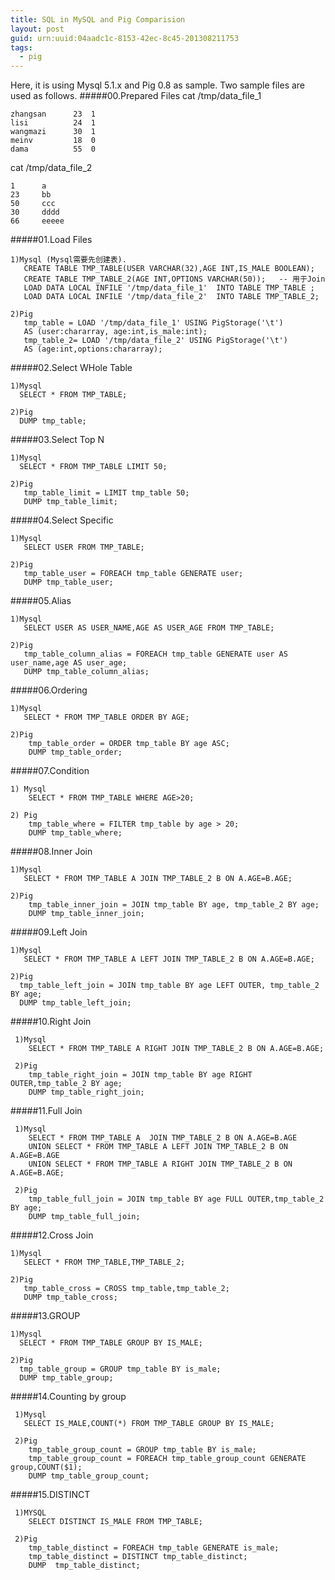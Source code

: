 ```yaml
---
title: SQL in MySQL and Pig Comparision 
layout: post
guid: urn:uuid:04aadc1c-8153-42ec-8c45-201308211753
tags:
  - pig
---
```

Here, it is using Mysql 5.1.x and Pig 0.8 as sample. Two sample files are used as follows. 
#####00.Prepared Files
cat /tmp/data_file_1
	
	zhangsan      23  1 
	lisi          24  1 
	wangmazi      30  1 
	meinv         18  0 
	dama          55  0 

cat /tmp/data_file_2 

	1      a
	23     bb
	50     ccc
	30     dddd
	66     eeeee 

#####01.Load Files

	1)Mysql (Mysql需要先创建表).
       CREATE TABLE TMP_TABLE(USER VARCHAR(32),AGE INT,IS_MALE BOOLEAN);
       CREATE TABLE TMP_TABLE_2(AGE INT,OPTIONS VARCHAR(50));   -- 用于Join
       LOAD DATA LOCAL INFILE '/tmp/data_file_1'  INTO TABLE TMP_TABLE ;
       LOAD DATA LOCAL INFILE '/tmp/data_file_2'  INTO TABLE TMP_TABLE_2;

	2)Pig
       tmp_table = LOAD '/tmp/data_file_1' USING PigStorage('\t') 
       AS (user:chararray, age:int,is_male:int);
       tmp_table_2= LOAD '/tmp/data_file_2' USING PigStorage('\t') 
       AS (age:int,options:chararray);

#####02.Select WHole Table

	1)Mysql
      SELECT * FROM TMP_TABLE;

	2)Pig
      DUMP tmp_table;

#####03.Select Top N

	1)Mysql
      SELECT * FROM TMP_TABLE LIMIT 50;

	2)Pig
       tmp_table_limit = LIMIT tmp_table 50;
       DUMP tmp_table_limit;
         
#####04.Select Specific

	1)Mysql
       SELECT USER FROM TMP_TABLE;

	2)Pig
       tmp_table_user = FOREACH tmp_table GENERATE user;
       DUMP tmp_table_user;

#####05.Alias

    1)Mysql
       SELECT USER AS USER_NAME,AGE AS USER_AGE FROM TMP_TABLE;

    2)Pig
       tmp_table_column_alias = FOREACH tmp_table GENERATE user AS user_name,age AS user_age;
       DUMP tmp_table_column_alias;

#####06.Ordering

    1)Mysql
       SELECT * FROM TMP_TABLE ORDER BY AGE;

    2)Pig
        tmp_table_order = ORDER tmp_table BY age ASC;
        DUMP tmp_table_order;

#####07.Condition

    1) Mysql
        SELECT * FROM TMP_TABLE WHERE AGE>20;

    2) Pig
        tmp_table_where = FILTER tmp_table by age > 20;
        DUMP tmp_table_where;

#####08.Inner Join

    1)Mysql
       SELECT * FROM TMP_TABLE A JOIN TMP_TABLE_2 B ON A.AGE=B.AGE;

    2)Pig
        tmp_table_inner_join = JOIN tmp_table BY age, tmp_table_2 BY age;
        DUMP tmp_table_inner_join;

#####09.Left Join

	1)Mysql
       SELECT * FROM TMP_TABLE A LEFT JOIN TMP_TABLE_2 B ON A.AGE=B.AGE;

	2)Pig
      tmp_table_left_join = JOIN tmp_table BY age LEFT OUTER, tmp_table_2 BY age;
      DUMP tmp_table_left_join;

#####10.Right Join

     1)Mysql
        SELECT * FROM TMP_TABLE A RIGHT JOIN TMP_TABLE_2 B ON A.AGE=B.AGE;

     2)Pig
        tmp_table_right_join = JOIN tmp_table BY age RIGHT OUTER,tmp_table_2 BY age;
        DUMP tmp_table_right_join;

#####11.Full Join

     1)Mysql
        SELECT * FROM TMP_TABLE A  JOIN TMP_TABLE_2 B ON A.AGE=B.AGE
        UNION SELECT * FROM TMP_TABLE A LEFT JOIN TMP_TABLE_2 B ON A.AGE=B.AGE
        UNION SELECT * FROM TMP_TABLE A RIGHT JOIN TMP_TABLE_2 B ON A.AGE=B.AGE;

     2)Pig
        tmp_table_full_join = JOIN tmp_table BY age FULL OUTER,tmp_table_2 BY age;
        DUMP tmp_table_full_join;

#####12.Cross Join

    1)Mysql
       SELECT * FROM TMP_TABLE,TMP_TABLE_2;

    2)Pig
       tmp_table_cross = CROSS tmp_table,tmp_table_2;
       DUMP tmp_table_cross;

#####13.GROUP

	1)Mysql
      SELECT * FROM TMP_TABLE GROUP BY IS_MALE;

	2)Pig
      tmp_table_group = GROUP tmp_table BY is_male;
      DUMP tmp_table_group;

#####14.Counting by group

     1)Mysql
       SELECT IS_MALE,COUNT(*) FROM TMP_TABLE GROUP BY IS_MALE;

     2)Pig
        tmp_table_group_count = GROUP tmp_table BY is_male;
        tmp_table_group_count = FOREACH tmp_table_group_count GENERATE group,COUNT($1);
        DUMP tmp_table_group_count;

#####15.DISTINCT

     1)MYSQL
        SELECT DISTINCT IS_MALE FROM TMP_TABLE;

     2)Pig
        tmp_table_distinct = FOREACH tmp_table GENERATE is_male;
        tmp_table_distinct = DISTINCT tmp_table_distinct;
        DUMP  tmp_table_distinct;